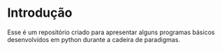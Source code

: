 # Introdução
Esse é um repositório criado para apresentar alguns programas básicos desenvolvidos em python durante a cadeira de paradigmas.
